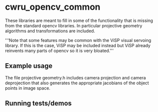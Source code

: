 # cwru_opencv_common

These libraries are meant to fill in some of the functionality that is missing from the standard opencv libraries.
In particular projective geometry algorithms and transformations are included.

'''Note that some features may be common with the ViSP visual servoing library. If this is the case, ViSP may be included instead but ViSP already reinvents many parts of opencv so it is very bloated.'''

## Example usage

The file projective geometry.h includes camera projection and camera deprojection that also generates the appropriate jacobians of the object points in image space.


## Running tests/demos
    

